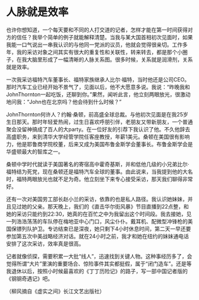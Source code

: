 # 人脉就是效率

也许你想知道，一个每天要和不同的人打交道的记者，怎样才能在第一时间获得对方的信任？我举个简单的例子就能解释清楚。当我与某大国首相初次见面时，如果我能一口气说出一串我认识的与他同一党派的议员，他就会觉得很亲切。工作多年，我的采访对象之间其实有很大的重复性和关联性，转来转去，都是那个小圈子，在我大脑里形成了一幅清晰的人脉关系图。很多时候，关系就是润滑剂，关系就是效率。

一次我采访福特汽车董事长、福特家族继承人比尔·福特，当时他还是公司CEO。那时汽车工业已经开始不景气了，见面以后，他不大愿意多说。我说：“昨晚我和JohnThornton一起吃饭，还聊到你。”果然，闻听此言，他立刻两眼放光，很激动地问我：“John也在北京吗？他会待到什么时候？”

JohnThornton何许人？约翰·桑顿，前高盛全球总裁。与他初次见面是在我25岁生日那天。那时年轻爱热闹，过生日喜欢呼朋引伴，老朋友又带新朋友，一个普通聚会没留神搞成了百人的大party。在一位好友的引荐下我认识了他。不久他辞去高盛职务，来到清华大学经管学院任客座教授，年薪1美元。桑顿在美国很有影响力，他是耶鲁商学院校董，后来又成为美国布鲁金斯学会董事长。布鲁金斯学会是华盛顿最大的智库之一。

桑顿中学时代就读于美国著名的寄宿高中霍奇基斯，并和低他几级的小兄弟比尔·福特结为死党，现在桑顿还是福特汽车全球的董事。由此说来，当我提到他的大名时，福特两眼放光也就不足为奇。他立刻坐下来专心接受采访，那天我们聊得非常好。

还有一次对美国劳工部长赵小兰的采访，依靠的也是私人路径。我认识她妹妹，并且见过她的父亲。那天晚上，我们的《直击华尔街风暴》节目直播到22点整，和她的采访只能约到22∶30，她真的在百忙之中为我留出这个时间段。我去接她，见一列浩浩荡荡的车队停在梅地亚中心门口，风尘仆仆。戴耳机、配微型冲锋枪的美国保镖列队护卫。专访结束已是深夜，她只剩下4小时休息时间，第二天一早还要参加第五次中美战略经济对话。就在24小时之前，我才和她在纽约的妹妹通电话安排了这次采访，效率真是很高。

记者就像侦探，需要积累一大批“线人”，迅速找到关键人物。这种事经历多了，会觉得所谓“大片”里演的重要场合、惊险事件其实都挺假，属于“闭门造车”。还是等我退休以后，按照小时候最喜欢的《丁丁历险记》的路子，写一部中国记者版的《钢钢奇遇记》吧。

（柳风摘自《虚实之间》长江文艺出版社）